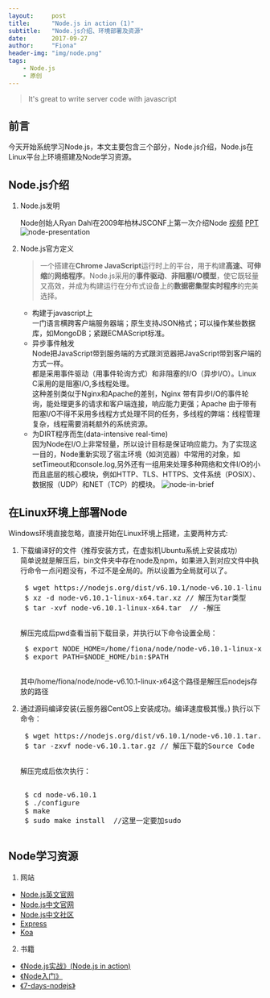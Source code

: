 ```yaml
---
layout:     post
title:      "Node.js in action (1)"
subtitle:   "Node.js介绍、环境部署及资源"
date:       2017-09-27
author:     "Fiona"
header-img: "img/node.png"
tags:
    - Node.js
    - 原创
---
```




> It's great to write server code with javascript

## 前言  

今天开始系统学习Node.js，本文主要包含三个部分，Node.js介绍，Node.js在Linux平台上环境搭建及Node学习资源。

## Node.js介绍

1. Node.js发明  

    Node创始人Ryan Dahl在2009年柏林JSCONF上第一次介绍Node [视频](https://www.youtube.com/watch?v=ztspvPYybIY) [PPT](http://s3.amazonaws.com/four.livejournal/20091117/jsconf.pdf)  
    ![node-presentation](/blog/img/in-post/post-node-in-action-1/node_presentation.png)

2. Node.js官方定义  

    > 一个搭建在**Chrome JavaScript**运行时上的平台，用于构建**高速、可伸缩**的**网络程序**。Node.js采用的**事件驱动**、**非阻塞I/O模型**，使它既轻量又高效，并成为构建运行在分布式设备上的**数据密集型实时程序**的完美选择。

    * 构建于javascript上  
    一门语言横跨客户端服务器端；原生支持JSON格式；可以操作某些数据库，如MongoDB；紧跟ECMAScript标准。
    * 异步事件触发  
    Node把JavaScript带到服务端的方式跟浏览器把JavaScript带到客户端的方式一样。  
    都是采用事件驱动（用事件轮询方式）和非阻塞的I/O（异步I/O）。Linux C采用的是阻塞I/O,多线程处理。  
    这种差别类似于Nginx和Apache的差别，Nginx 带有异步I/O的事件轮询，能处理更多的请求和客户端连接，响应能力更强；Apache 由于带有阻塞I/O不得不采用多线程方式处理不同的任务，多线程的弊端：线程管理复杂，线程需要消耗额外的系统资源。
    * 为DIRT程序而生(data-intensive real-time)  
    因为Node在I/O上非常轻量，所以设计目标是保证响应能力。为了实现这一目的，Node重新实现了宿主环境（如浏览器）中常用的对象，如setTimeout和console.log,另外还有一组用来处理多种网络和文件I/O的小而且底层的核心模块，例如HTTP、TLS、HTTPS、文件系统（POSIX）、数据报（UDP）和NET（TCP）的模块。
    ![node-in-brief](/blog/img/in-post/post-node-in-action-1/node_in_brief.png)
    
## 在Linux环境上部署Node

Windows环境直接忽略，直接开始在Linux环境上搭建，主要两种方式:  
1. 下载编译好的文件（推荐安装方式，在虚拟机Ubuntu系统上安装成功）  
    简单说就是解压后，bin文件夹中存在node及npm，如果进入到对应文件中执行命令一点问题没有，不过不是全局的。所以设置为全局就可以了。
    <pre>
    $ wget https://nodejs.org/dist/v6.10.1/node-v6.10.1-linux-x64.tar.xz  // 下载
    $ xz -d node-v6.10.1-linux-x64.tar.xz // 解压为tar类型
    $ tar -xvf node-v6.10.1-linux-x64.tar  // -解压
    </pre>

    解压完成后pwd查看当前下载目录，并执行以下命令设置全局：

    <pre>
    $ export NODE_HOME=/home/fiona/node/node-v6.10.1-linux-x64
    $ export PATH=$NODE_HOME/bin:$PATH
    </pre>
    其中/home/fiona/node/node-v6.10.1-linux-x64这个路径是解压后nodejs存放的路径

2. 通过源码编译安装(云服务器CentOS上安装成功。编译速度极其慢。)
    执行以下命令：
    <pre>
    $ wget https://nodejs.org/dist/v6.10.1/node-v6.10.1.tar.gz // 该地址为Source Code下载地址
    $ tar -zxvf node-v6.10.1.tar.gz // 解压下载的Source Code
    </pre>
    解压完成后依次执行：
    <pre> 
    $ cd node-v6.10.1
    $ ./configure
    $ make
    $ sudo make install  //这里一定要加sudo
    </pre>

## Node学习资源

1. 网站
* [Node.js英文官网](https://nodejs.org/en/)
* [Node.js中文官网](http://nodejs.cn/)
* [Node.js中文社区](https://cnodejs.org/)
* [Express](http://www.expressjs.com.cn/)
* [Koa](http://koajs.com/)

2. 书籍
* [《Node.js实战》(Node.js in action)](https://www.manning.com/books/node-js-in-action)
* [《Node入门》](https://www.nodebeginner.org/index-zh-cn.html#structure)
* [《7-days-nodejs》](http://nqdeng.github.io/7-days-nodejs/)


